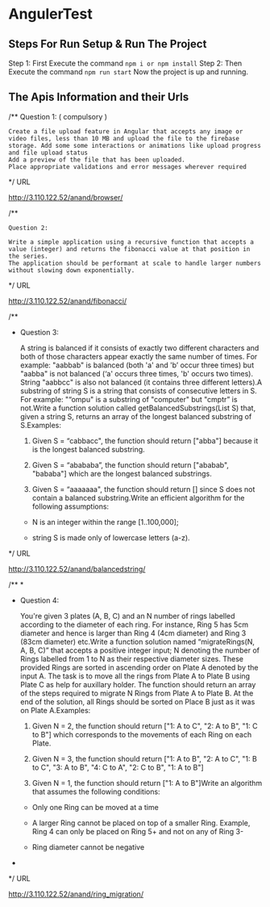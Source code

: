 # AngulerTest
Steps For Run Setup & Run The Project
-----------------------------------------

Step 1: First Execute the command `npm i or npm install`
Step 2: Then Execute the command `npm run start`
Now the project is up and running.

The Apis Information and their Urls
---------------------------------------

/**
    Question 1: ( compulsory )

	Create a file upload feature in Angular that accepts any image or video files, less than 10 MB and upload the file to the firebase storage. Add some some interactions or animations like upload progress and file upload status
	Add a preview of the file that has been uploaded.
	Place appropriate validations and error messages wherever required
 */
 URL

http://3.110.122.52/anand/browser/

/**

    Question 2: 

	Write a simple application using a recursive function that accepts a value (integer) and returns the fibonacci value at that position in the series.
	The application should be performant at scale to handle larger numbers without slowing down exponentially.
 */
 URL

http://3.110.122.52/anand/fibonacci/

/**
 * Question 3:

    A string is balanced if it consists of exactly two different characters and both of those
    characters appear exactly the same number of times. For example: "aabbab" is
    balanced (both 'a' and 'b’ occur three times) but "aabba" is not balanced (‘a' occurs three
    times, 'b' occurs two times). String "aabbcc" is also not balanced (it contains three
    different letters).A substring of string S is a string that consists of consecutive letters in
    S. For example: "“ompu" is a substring of "computer" but "cmptr” is not.Write a function
    solution called getBalancedSubstrings(List<String> S) that, given a string S, returns an
    array of the longest balanced substring of S.Examples:

    1. Given S = “cabbacc", the function should return ["abba"] because it is the longest
    balanced substring.

    2. Given S = “abababa”, the function should return ["ababab", "bababa"] which are the
    longest balanced substrings.

    3. Given S = “aaaaaaa", the function should return [] since S does not contain a
    balanced substring.Write an efficient algorithm for the following assumptions:

    - N is an integer within the range [1..100,000];

    - string S is made only of lowercase letters (a-z).

 */
 URL

http://3.110.122.52/anand/balancedstring/

/**
 * 
 * Question 4:

    You're given 3 plates (A, B, C) and an N number of rings labelled according to the
    diameter of each ring. For instance, Ring 5 has 5cm diameter and hence is larger than
    Ring 4 (4cm diameter) and Ring 3 (83cm diameter) etc.Write a function solution named
    “migrateRings(N, A, B, C)” that accepts a positive integer input; N denoting the number
    of Rings labelled from 1 to N as their respective diameter sizes. These provided Rings
    are sorted in ascending order on Plate A denoted by the input A. The task is to move all
    the rings from Plate A to Plate B using Plate C as help for auxillary holder. The function
    should return an array of the steps required to migrate N Rings from Plate A to Plate B.
    At the end of the solution, all Rings should be sorted on Place B just as it was on Plate
    A.Examples:

    1. Given N = 2, the function should return ["1: A to C", "2: A to B", "1: C to B"] which
    corresponds to the movements of each Ring on each Plate.

    2. Given N = 3, the function should return ["1: A to B", "2: A to C", "1: B to C", "3: A to B",
    "4: C to A", "2: C to B", "1: A to B"]

    3. Given N = 1, the function should return ["1: A to B"]Write an algorithm that assumes
    the following conditions:

    - Only one Ring can be moved at a time

    - A larger Ring cannot be placed on top of a smaller Ring. Example, Ring 4 can only be
    placed on Ring 5+ and not on any of Ring 3-

    - Ring diameter cannot be negative
 * 
 */
URL

http://3.110.122.52/anand/ring_migration/
